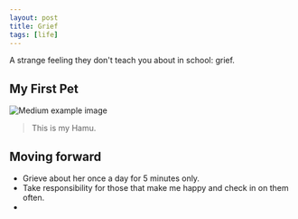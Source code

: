 ```yaml
---
layout: post
title: Grief
tags: [life]
---
```



A strange feeling they don't teach you about in school: grief. 

## My First Pet <br>
![Medium example image](https://github.com/stellaw1/stellaw1.github.io/blob/master/images/Hamu.JPG?raw=true)
> This is my Hamu. 

## Moving forward <br>
- Grieve about her once a day for 5 minutes only. 
- Take responsibility for those that make me happy and check in on them often. 
- 
